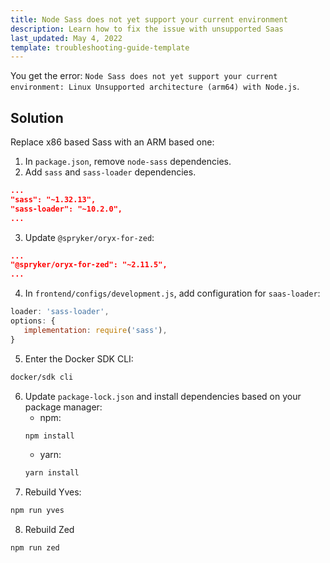 ```yaml
---
title: Node Sass does not yet support your current environment
description: Learn how to fix the issue with unsupported Saas
last_updated: May 4, 2022
template: troubleshooting-guide-template
---
```


You get the error: `Node Sass does not yet support your current environment: Linux Unsupported architecture (arm64) with Node.js`.

## Solution

Replace x86 based Sass with an ARM based one:

1. In `package.json`, remove `node-sass` dependencies.
2. Add `sass` and `sass-loader` dependencies.

```json
...
"sass": "~1.32.13",
"sass-loader": "~10.2.0",
...
```

3. Update `@spryker/oryx-for-zed`:

```json
...
"@spryker/oryx-for-zed": "~2.11.5",
...
```

4. In `frontend/configs/development.js`, add configuration for `saas-loader`:
```js
loader: 'sass-loader',
options: {
   implementation: require('sass'),
}
```

5. Enter the Docker SDK CLI:

```bash
docker/sdk cli
```

6. Update `package-lock.json` and install dependencies based on your package manager:
    * npm:
    ```bash
    npm install
    ```
    * yarn:
    ```bash
    yarn install
    ```
7. Rebuild Yves:

```bash
npm run yves
```

8. Rebuild Zed

```bash
npm run zed
```
